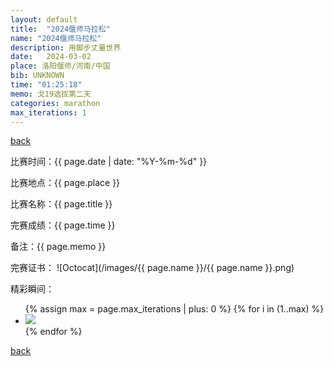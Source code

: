 ```yaml
---
layout: default
title:  "2024偃师马拉松"
name: "2024偃师马拉松"
description: 用脚步丈量世界
date:   2024-03-02
place: 洛阳偃师/河南/中国
bib: UNKNOWN
time: "01:25:18"
memo: 戈19选拔第二天
categories: marathon
max_iterations: 1
---
```

[back](/marathon)

比赛时间：{{ page.date | date: "%Y-%m-%d" }}

比赛地点：{{ page.place }}

比赛名称：{{ page.title }}

完赛成绩：{{ page.time }}

备注：{{ page.memo }}

完赛证书：
![Octocat](/images/{{ page.name }}/{{ page.name }}.png)

精彩瞬间：
<ul>
{% assign max = page.max_iterations | plus: 0 %}
{% for i in (1..max) %}
    <li><img src="/images/{{ page.name }}/{{ page.name }}-{{ i }}.jpeg"></li>
{% endfor %}
</ul>

[back](/marathon)
